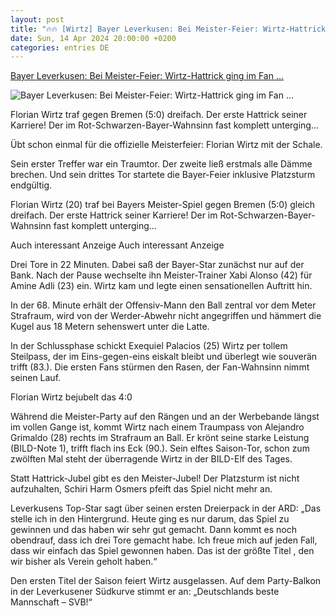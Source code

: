 ```yaml
---
layout: post
title: "🔥🔥 [Wirtz] Bayer Leverkusen: Bei Meister-Feier: Wirtz-Hattrick ging im Fan ..."
date: Sun, 14 Apr 2024 20:00:00 +0200
categories: entries DE
---
```

[Bayer Leverkusen: Bei Meister-Feier: Wirtz-Hattrick ging im Fan ...](https://www.bild.de/sport/fussball/bayer-leverkusen/bayer-leverkusen-bei-meister-feier-wirtz-hattrick-ging-im-fan-wahnsinn-unter-87888772.bild.html)

![Bayer Leverkusen: Bei Meister-Feier: Wirtz-Hattrick ging im Fan ...](https://images.bild.de/661cdba129b6b90cffe1c727/74ac86cb83cc970107878cfd1f62ad46,3f5c76cc?w=1280)

Florian Wirtz traf gegen Bremen (5:0) dreifach. Der erste Hattrick seiner Karriere! Der im Rot-Schwarzen-Bayer-Wahnsinn fast komplett unterging...

Übt schon einmal für die offizielle Meisterfeier: Florian Wirtz mit der Schale.

Sein erster Treffer war ein Traumtor. Der zweite ließ erstmals alle Dämme brechen. Und sein drittes Tor startete die Bayer-Feier inklusive Platzsturm endgültig.

Florian Wirtz (20) traf bei Bayers Meister-Spiel gegen Bremen (5:0) gleich dreifach. Der erste Hattrick seiner Karriere! Der im Rot-Schwarzen-Bayer-Wahnsinn fast komplett unterging...

Auch interessant Anzeige Auch interessant Anzeige

Drei Tore in 22 Minuten. Dabei saß der Bayer-Star zunächst nur auf der Bank. Nach der Pause wechselte ihn Meister-Trainer Xabi Alonso (42) für Amine Adli (23) ein. Wirtz kam und legte einen sensationellen Auftritt hin.

In der 68. Minute erhält der Offensiv-Mann den Ball zentral vor dem Meter Strafraum, wird von der Werder-Abwehr nicht angegriffen und hämmert die Kugel aus 18 Metern sehenswert unter die Latte.

In der Schlussphase schickt Exequiel Palacios (25) Wirtz per tollem Steilpass, der im Eins-gegen-eins eiskalt bleibt und überlegt wie souverän trifft (83.). Die ersten Fans stürmen den Rasen, der Fan-Wahnsinn nimmt seinen Lauf.

Florian Wirtz bejubelt das 4:0

Während die Meister-Party auf den Rängen und an der Werbebande längst im vollen Gange ist, kommt Wirtz nach einem Traumpass von Alejandro Grimaldo (28) rechts im Strafraum an Ball. Er krönt seine starke Leistung (BILD-Note 1), trifft flach ins Eck (90.). Sein elftes Saison-Tor, schon zum zwölften Mal steht der überragende Wirtz in der BILD-Elf des Tages.

Statt Hattrick-Jubel gibt es den Meister-Jubel! Der Platzsturm ist nicht aufzuhalten, Schiri Harm Osmers pfeift das Spiel nicht mehr an.

Leverkusens Top-Star sagt über seinen ersten Dreierpack in der ARD: „Das stelle ich in den Hintergrund. Heute ging es nur darum, das Spiel zu gewinnen und das haben wir sehr gut gemacht. Dann kommt es noch obendrauf, dass ich drei Tore gemacht habe. Ich freue mich auf jeden Fall, dass wir einfach das Spiel gewonnen haben. Das ist der größte Titel , den wir bisher als Verein geholt haben.“

Den ersten Titel der Saison feiert Wirtz ausgelassen. Auf dem Party-Balkon in der Leverkusener Südkurve stimmt er an: „Deutschlands beste Mannschaft – SVB!“

